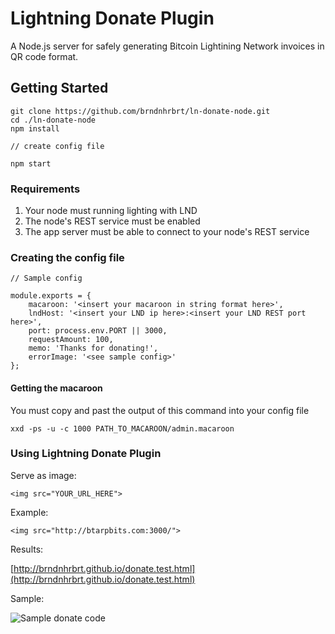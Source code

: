 # Lightning Donate Plugin

A Node.js server for safely generating Bitcoin Lightining Network invoices in QR code format.

## Getting Started

```
git clone https://github.com/brndnhrbrt/ln-donate-node.git
cd ./ln-donate-node
npm install

// create config file

npm start
```

### Requirements

1. Your node must running lighting with LND
2. The node's REST service must be enabled
3. The app server must be able to connect to your node's REST service

### Creating the config file

```
// Sample config

module.exports = {
    macaroon: '<insert your macaroon in string format here>',
    lndHost: '<insert your LND ip here>:<insert your LND REST port here>',
    port: process.env.PORT || 3000,
    requestAmount: 100,
    memo: 'Thanks for donating!',
    errorImage: '<see sample config>'
};

```

#### Getting the macaroon

You must copy and past the output of this command into your config file

```
xxd -ps -u -c 1000 PATH_TO_MACAROON/admin.macaroon
```

### Using Lightning Donate Plugin

Serve as image:
```
<img src="YOUR_URL_HERE">
```

Example:

```
<img src="http://btarpbits.com:3000/">
```

Results:

[http://brndnhrbrt.github.io/donate.test.html](http://brndnhrbrt.github.io/donate.test.html)


Sample:

![Sample donate code](https://i.imgur.com/XHT9SAK.png)
